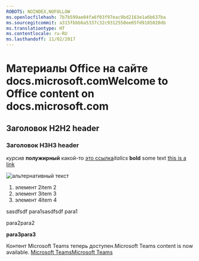 ```yaml
---
ROBOTS: NOINDEX,NOFOLLOW
ms.openlocfilehash: 7b7b599ae04fa6f03f97eac9bd2163e1a6b637ba
ms.sourcegitcommit: a315fbbb6a5337c32c9312550ee05fd9185020db
ms.translationtype: HT
ms.contentlocale: ru-RU
ms.lasthandoff: 11/02/2017
---
```

# <a name="welcome-to-office-content-on-docsmicrosoftcom"></a><span data-ttu-id="8128f-101">Материалы Office на сайте docs.microsoft.com</span><span class="sxs-lookup"><span data-stu-id="8128f-101">Welcome to Office content on docs.microsoft.com</span></span>
## <a name="h2-header"></a><span data-ttu-id="8128f-102">Заголовок H2</span><span class="sxs-lookup"><span data-stu-id="8128f-102">H2 header</span></span>
### <a name="h3-header"></a><span data-ttu-id="8128f-103">Заголовок H3</span><span class="sxs-lookup"><span data-stu-id="8128f-103">H3 header</span></span>

<span data-ttu-id="8128f-104">*курсив*
**полужирный** какой-то [это ссылка](Office-365-groups.md)</span><span class="sxs-lookup"><span data-stu-id="8128f-104">*italics*
**bold** some text [this is a link](Office-365-groups.md)</span></span>

![альтернативный текст](media/Overview-Microsoft-Teams-image1.png)

1. <span data-ttu-id="8128f-106">элемент 2</span><span class="sxs-lookup"><span data-stu-id="8128f-106">item 2</span></span>
2. <span data-ttu-id="8128f-107">элемент 3</span><span class="sxs-lookup"><span data-stu-id="8128f-107">item 3</span></span>
3. <span data-ttu-id="8128f-108">элемент 4</span><span class="sxs-lookup"><span data-stu-id="8128f-108">item 4</span></span>





<span data-ttu-id="8128f-109">sasdfsdf para1</span><span class="sxs-lookup"><span data-stu-id="8128f-109">sasdfsdf para1</span></span>

<span data-ttu-id="8128f-110">para2</span><span class="sxs-lookup"><span data-stu-id="8128f-110">para2</span></span>

<span data-ttu-id="8128f-111">**para3**</span><span class="sxs-lookup"><span data-stu-id="8128f-111">**para3**</span></span>




<span data-ttu-id="8128f-112">Контент Microsoft Teams теперь доступен.</span><span class="sxs-lookup"><span data-stu-id="8128f-112">Microsoft Teams content is now available.</span></span>
[<span data-ttu-id="8128f-113">Microsoft Teams</span><span class="sxs-lookup"><span data-stu-id="8128f-113">Microsoft Teams</span></span>](https://docs.microsoft.com/MicrosoftTeams)
